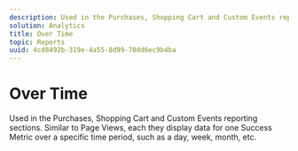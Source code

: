 ```yaml
---
description: Used in the Purchases, Shopping Cart and Custom Events reporting sections. Similar to Page Views, each they display data for one Success Metric over a specific time period, such as a day, week, month, etc.
solution: Analytics
title: Over Time
topic: Reports
uuid: 4cd8492b-319e-4a55-8d99-70dd6ec9b4ba
---
```


# Over Time

Used in the Purchases, Shopping Cart and Custom Events reporting sections. Similar to Page Views, each they display data for one Success Metric over a specific time period, such as a day, week, month, etc.

